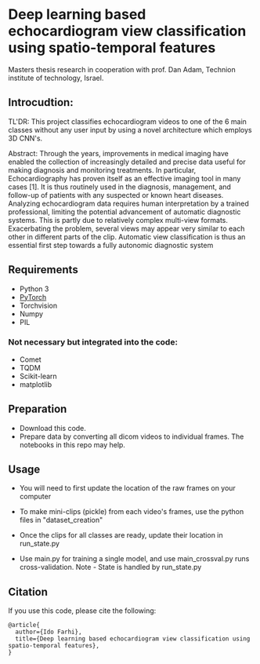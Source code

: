 # Deep learning based echocardiogram view classification using spatio-temporal features

Masters thesis research in cooperation with prof. Dan Adam, Technion institute of technology, Israel.

## Introcudtion:

TL'DR: This project classifies echocardiogram videos to one of the 6 main classes without any user input by using a novel architecture which employs 3D CNN's.

Abstract: 
Through the years, improvements in medical imaging have enabled the collection of increasingly detailed and precise data useful for making diagnosis and monitoring treatments. In particular, Echocardiography has proven itself as an effective imaging tool in many cases [1]. It is thus routinely used in the diagnosis, management, and follow-up of patients with any suspected or known heart diseases. Analyzing echocardiogram data requires human interpretation by a trained professional, limiting the potential advancement of automatic diagnostic systems. This is partly due to relatively complex multi-view formats. Exacerbating the problem, several views may appear very similar to each other in different parts of the clip. Automatic view classification is thus an essential first step towards a fully autonomic diagnostic system


## Requirements
* Python 3
* [PyTorch](http://pytorch.org/)
* Torchvision
* Numpy
* PIL

### Not necessary but integrated into the code:
  * Comet
  * TQDM
  * Scikit-learn
  * matplotlib

## Preparation
* Download this code.
* Prepare data by converting all dicom videos to individual frames. The notebooks in this repo may help.

## Usage
* You will need to first update the location of the raw frames on your computer

* To make mini-clips (pickle) from each video's frames, use the python files in "dataset_creation"

* Once the clips for all classes are ready, update their location in run_state.py

* Use main.py for training a single model, and use main_crossval.py runs cross-validation. Note - State is handled by run_state.py


## Citation
If you use this code, please cite the following:
```
@article{
  author={Ido Farhi},
  title={Deep learning based echocardiogram view classification using spatio-temporal features},
}
```
